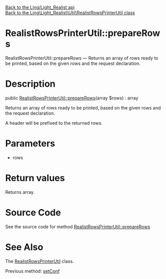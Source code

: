 [Back to the Ling/Light_Realist api](https://github.com/lingtalfi/Light_Realist/blob/master/doc/api/Ling/Light_Realist.md)<br>
[Back to the Ling\Light_Realist\Util\RealistRowsPrinterUtil class](https://github.com/lingtalfi/Light_Realist/blob/master/doc/api/Ling/Light_Realist/Util/RealistRowsPrinterUtil.md)


RealistRowsPrinterUtil::prepareRows
================



RealistRowsPrinterUtil::prepareRows — Returns an array of rows ready to be printed, based on the given rows and the request declaration.




Description
================


public [RealistRowsPrinterUtil::prepareRows](https://github.com/lingtalfi/Light_Realist/blob/master/doc/api/Ling/Light_Realist/Util/RealistRowsPrinterUtil/prepareRows.md)(array $rows) : array




Returns an array of rows ready to be printed, based on the given rows and the request declaration.

A header will be prefixed to the returned rows.




Parameters
================


- rows

    


Return values
================

Returns array.








Source Code
===========
See the source code for method [RealistRowsPrinterUtil::prepareRows](https://github.com/lingtalfi/Light_Realist/blob/master/Util/RealistRowsPrinterUtil.php#L51-L77)


See Also
================

The [RealistRowsPrinterUtil](https://github.com/lingtalfi/Light_Realist/blob/master/doc/api/Ling/Light_Realist/Util/RealistRowsPrinterUtil.md) class.

Previous method: [setConf](https://github.com/lingtalfi/Light_Realist/blob/master/doc/api/Ling/Light_Realist/Util/RealistRowsPrinterUtil/setConf.md)<br>

